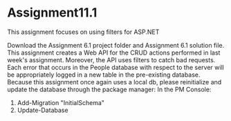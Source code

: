 # Assignment11.1
This assignment focuses on using filters for ASP.NET

Download the Assignment 6.1 project folder and Assignment 6.1 solution file. This assignment creates a Web API for the CRUD actions performed in last week's assignment. Moreover, the API uses filters to catch bad requests. Each error that occurs in the People database with respect to the server will be appropriately logged in a new table in the pre-existing database. 
Because this assignment once again uses a local db, please reinitialize and update the database through the package manager:
In the PM Console:
1) Add-Migration "InitialSchema"
2) Update-Database
